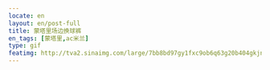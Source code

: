 ```yaml
---
locate: en
layout: en/post-full
title: 蒙塔里场边换球裤
en_tags: [蒙塔里,ac米兰]
type: gif
featimg: http://tva2.sinaimg.com/large/7bb8bd97gy1fxc9ob6q63g20b404gkjn.gif
---
```

